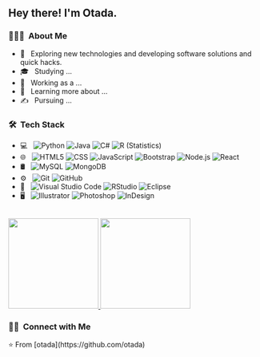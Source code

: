 <h2> Hey there! I'm Otada.</h2>

<h3> 👨🏻‍💻 &nbsp;About Me </h3>

- 🤔 &nbsp; Exploring new technologies and developing software solutions and quick hacks.
- 🎓 &nbsp; Studying ...
- 💼 &nbsp; Working as a ...
- 🌱 &nbsp; Learning more about ...
- ✍️ &nbsp; Pursuing ...

<h3> 🛠 &nbsp;Tech Stack</h3>

- 💻 &nbsp;
  ![Python](https://img.shields.io/badge/-Python-333333?style=flat&logo=python)
  ![Java](https://img.shields.io/badge/-Java-333333?style=flat&logo=Java&logoColor=007396)
  ![C#](https://img.shields.io/badge/-C#-333333?style=flat&logo=C%2B%2B&logoColor=00599C)
  ![R (Statistics)](https://img.shields.io/badge/-R-333333?style=flat&logo=R&logoColor=276DC3)
- 🌐 &nbsp;
  ![HTML5](https://img.shields.io/badge/-HTML5-333333?style=flat&logo=HTML5)
  ![CSS](https://img.shields.io/badge/-CSS-333333?style=flat&logo=CSS3&logoColor=1572B6)
  ![JavaScript](https://img.shields.io/badge/-JavaScript-333333?style=flat&logo=javascript)
  ![Bootstrap](https://img.shields.io/badge/-Bootstrap-333333?style=flat&logo=bootstrap&logoColor=563D7C)
  ![Node.js](https://img.shields.io/badge/-Node.js-333333?style=flat&logo=node.js)
  ![React](https://img.shields.io/badge/-React-333333?style=flat&logo=react)
- 🛢 &nbsp;
  ![MySQL](https://img.shields.io/badge/-MySQL-333333?style=flat&logo=mysql)
  ![MongoDB](https://img.shields.io/badge/-MongoDB-333333?style=flat&logo=mongodb)
- ⚙️ &nbsp;
  ![Git](https://img.shields.io/badge/-Git-333333?style=flat&logo=git)
  ![GitHub](https://img.shields.io/badge/-GitHub-333333?style=flat&logo=github)
- 🔧 &nbsp;
  ![Visual Studio Code](https://img.shields.io/badge/-Visual%20Studio%20Code-333333?style=flat&logo=visual-studio-code&logoColor=007ACC)
  ![RStudio](https://img.shields.io/badge/-RStudio-333333?style=flat&logo=rstudio)
  ![Eclipse](https://img.shields.io/badge/-Eclipse-333333?style=flat&logo=eclipse-ide&logoColor=2C2255)
- 🖥 &nbsp;
  ![Illustrator](https://img.shields.io/badge/-Illustrator-333333?style=flat&logo=adobe-illustrator)
  ![Photoshop](https://img.shields.io/badge/-Photoshop-333333?style=flat&logo=adobe-photoshop)
  ![InDesign](https://img.shields.io/badge/-InDesign-333333?style=flat&logo=adobe-indesign)

<br/>

<a href="https://github.com/otada">
  <img height="180em" src="https://github-readme-stats.vercel.app/api?username=otada&theme=buefy&show_icons=true" />
  <img height="180em" src="https://github-readme-stats.vercel.app/api/top-langs/?username=otada&theme=buefy&layout=compact" />
</a>

<br/>

<h3> 🤝🏻 &nbsp;Connect with Me </h3>
<!--
<p align="center">
<a href="https://www.otada.dev/"><img alt="Website" src="https://img.shields.io/badge/Website-www.otada.com-blue?style=flat-square&logo=google-chrome"></a>
<a href="https://www.linkedin.com/in/otada/"><img alt="LinkedIn" src="https://img.shields.io/badge/LinkedIn-otada%20Vikram%20Singh-blue?style=flat-square&logo=linkedin"></a>
<a href="https://www.instagram.com/otada/"><img alt="Instagram" src="https://img.shields.io/badge/Instagram-adityavs__-blue?style=flat-square&logo=instagram"></a>
<a href="mailto:otada@gmail.com"><img alt="Email" src="https://img.shields.io/badge/Email-avsingh@umass.edu-blue?style=flat-square&logo=gmail"></a>
</p>
-->
⭐️ From [otada](https://github.com/otada)
